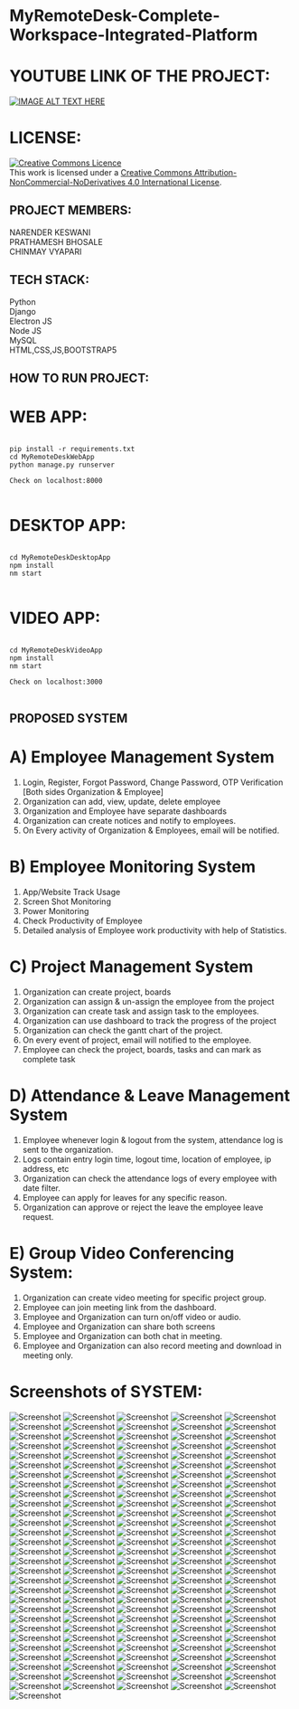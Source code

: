 # MyRemoteDesk-Complete-Workspace-Integrated-Platform

# YOUTUBE LINK OF THE PROJECT:
[![IMAGE ALT TEXT HERE](https://img.youtube.com/vi/01Qgv6gNsNo/0.jpg)](https://youtu.be/01Qgv6gNsNo)

# LICENSE:
<a rel="license" href="http://creativecommons.org/licenses/by-nc-nd/4.0/"><img alt="Creative Commons Licence" style="border-width:0" src="https://i.creativecommons.org/l/by-nc-nd/4.0/88x31.png" /></a><br />This work is licensed under a <a rel="license" href="http://creativecommons.org/licenses/by-nc-nd/4.0/">Creative Commons Attribution-NonCommercial-NoDerivatives 4.0 International License</a>.

## PROJECT MEMBERS:
NARENDER KESWANI <br/>
PRATHAMESH BHOSALE <br/>
CHINMAY VYAPARI <br/>

## TECH STACK:

Python <br/>
Django <br/>
Electron JS <br/>
Node JS <br/>
MySQL <br/>
HTML,CSS,JS,BOOTSTRAP5

## HOW TO RUN PROJECT:

# WEB APP:
<pre>
<code>
pip install -r requirements.txt
cd MyRemoteDeskWebApp
python manage.py runserver

Check on localhost:8000
</code>
</pre>

# DESKTOP APP:
<pre>
<code>
cd MyRemoteDeskDesktopApp
npm install
nm start
</code>
</pre>

# VIDEO APP:
<pre>
<code>
cd MyRemoteDeskVideoApp
npm install
nm start

Check on localhost:3000
</code>
</pre>

## PROPOSED SYSTEM
# A) Employee Management System
1) Login, Register, Forgot Password, Change Password, OTP Verification [Both sides Organization & Employee]
2) Organization can add, view, update, delete employee
3) Organization and Employee have separate dashboards
4) Organization can create notices and notify to employees.
5) On Every activity of Organization & Employees, email will be notified.

# B) Employee Monitoring System
1) App/Website Track Usage
2) Screen Shot Monitoring
3) Power Monitoring
4) Check Productivity of Employee
5) Detailed analysis of Employee work productivity with help of Statistics.


# C) Project Management System
1) Organization can create project, boards
2) Organization can assign & un-assign the employee from the project
3) Organization can create task and assign task to the employees.
4) Organization can use dashboard to track the progress of the project
5) Organization can check the gantt chart of the project.
6) On every event of project, email will notified to the employee.
7) Employee can check the project, boards, tasks and can mark as complete task


# D) Attendance & Leave Management System 
1) Employee whenever login & logout from the system, attendance log is sent to the organization.
2) Logs contain entry login time, logout time, location of employee, ip address, etc
3) Organization can check the attendance logs of every employee with date filter.
4) Employee can apply for leaves for any specific reason.
5) Organization can approve or reject the leave the employee leave request.


# E) Group Video Conferencing System:
 
1) Organization can create video meeting for specific project group.
2) Employee can join meeting link from the dashboard.
3) Employee and Organization can turn on/off video or audio.
4) Employee and Organization can share both screens
5) Employee and Organization can both chat in meeting.
6) Employee and Organization can also record meeting and download in meeting only.


# Screenshots of SYSTEM:
![Screenshot](https://raw.github.com/narender-rk10/MyRemoteDesk-Complete-Workspace-Integrated-Platform/master/SCREENSHOTS/0.jpg)
![Screenshot](https://raw.github.com/narender-rk10/MyRemoteDesk-Complete-Workspace-Integrated-Platform/master/SCREENSHOTS/1.png)
![Screenshot](https://raw.github.com/narender-rk10/MyRemoteDesk-Complete-Workspace-Integrated-Platform/master/SCREENSHOTS/2.png)
![Screenshot](https://raw.github.com/narender-rk10/MyRemoteDesk-Complete-Workspace-Integrated-Platform/master/SCREENSHOTS/3.png)
![Screenshot](https://raw.github.com/narender-rk10/MyRemoteDesk-Complete-Workspace-Integrated-Platform/master/SCREENSHOTS/4.png)
![Screenshot](https://raw.github.com/narender-rk10/MyRemoteDesk-Complete-Workspace-Integrated-Platform/master/SCREENSHOTS/5.png)
![Screenshot](https://raw.github.com/narender-rk10/MyRemoteDesk-Complete-Workspace-Integrated-Platform/master/SCREENSHOTS/6.png)
![Screenshot](https://raw.github.com/narender-rk10/MyRemoteDesk-Complete-Workspace-Integrated-Platform/master/SCREENSHOTS/7.png)
![Screenshot](https://raw.github.com/narender-rk10/MyRemoteDesk-Complete-Workspace-Integrated-Platform/master/SCREENSHOTS/8.png)
![Screenshot](https://raw.github.com/narender-rk10/MyRemoteDesk-Complete-Workspace-Integrated-Platform/master/SCREENSHOTS/9.png)
![Screenshot](https://raw.github.com/narender-rk10/MyRemoteDesk-Complete-Workspace-Integrated-Platform/master/SCREENSHOTS/10.png)
![Screenshot](https://raw.github.com/narender-rk10/MyRemoteDesk-Complete-Workspace-Integrated-Platform/master/SCREENSHOTS/11.jpg)
![Screenshot](https://raw.github.com/narender-rk10/MyRemoteDesk-Complete-Workspace-Integrated-Platform/master/SCREENSHOTS/12.jpg)
![Screenshot](https://raw.github.com/narender-rk10/MyRemoteDesk-Complete-Workspace-Integrated-Platform/master/SCREENSHOTS/13.png)
![Screenshot](https://raw.github.com/narender-rk10/MyRemoteDesk-Complete-Workspace-Integrated-Platform/master/SCREENSHOTS/14.png)
![Screenshot](https://raw.github.com/narender-rk10/MyRemoteDesk-Complete-Workspace-Integrated-Platform/master/SCREENSHOTS/15.png)
![Screenshot](https://raw.github.com/narender-rk10/MyRemoteDesk-Complete-Workspace-Integrated-Platform/master/SCREENSHOTS/16.png)
![Screenshot](https://raw.github.com/narender-rk10/MyRemoteDesk-Complete-Workspace-Integrated-Platform/master/SCREENSHOTS/17.png)
![Screenshot](https://raw.github.com/narender-rk10/MyRemoteDesk-Complete-Workspace-Integrated-Platform/master/SCREENSHOTS/18.png)
![Screenshot](https://raw.github.com/narender-rk10/MyRemoteDesk-Complete-Workspace-Integrated-Platform/master/SCREENSHOTS/19.png)
![Screenshot](https://raw.github.com/narender-rk10/MyRemoteDesk-Complete-Workspace-Integrated-Platform/master/SCREENSHOTS/20.png)
![Screenshot](https://raw.github.com/narender-rk10/MyRemoteDesk-Complete-Workspace-Integrated-Platform/master/SCREENSHOTS/21.jpg)
![Screenshot](https://raw.github.com/narender-rk10/MyRemoteDesk-Complete-Workspace-Integrated-Platform/master/SCREENSHOTS/22.png)
![Screenshot](https://raw.github.com/narender-rk10/MyRemoteDesk-Complete-Workspace-Integrated-Platform/master/SCREENSHOTS/23.jpg)
![Screenshot](https://raw.github.com/narender-rk10/MyRemoteDesk-Complete-Workspace-Integrated-Platform/master/SCREENSHOTS/24.jpg)
![Screenshot](https://raw.github.com/narender-rk10/MyRemoteDesk-Complete-Workspace-Integrated-Platform/master/SCREENSHOTS/25.png)
![Screenshot](https://raw.github.com/narender-rk10/MyRemoteDesk-Complete-Workspace-Integrated-Platform/master/SCREENSHOTS/26.png)
![Screenshot](https://raw.github.com/narender-rk10/MyRemoteDesk-Complete-Workspace-Integrated-Platform/master/SCREENSHOTS/27.jpg)
![Screenshot](https://raw.github.com/narender-rk10/MyRemoteDesk-Complete-Workspace-Integrated-Platform/master/SCREENSHOTS/28.png)
![Screenshot](https://raw.github.com/narender-rk10/MyRemoteDesk-Complete-Workspace-Integrated-Platform/master/SCREENSHOTS/29.png)
![Screenshot](https://raw.github.com/narender-rk10/MyRemoteDesk-Complete-Workspace-Integrated-Platform/master/SCREENSHOTS/30.jpg)
![Screenshot](https://raw.github.com/narender-rk10/MyRemoteDesk-Complete-Workspace-Integrated-Platform/master/SCREENSHOTS/31.png)
![Screenshot](https://raw.github.com/narender-rk10/MyRemoteDesk-Complete-Workspace-Integrated-Platform/master/SCREENSHOTS/32.png)
![Screenshot](https://raw.github.com/narender-rk10/MyRemoteDesk-Complete-Workspace-Integrated-Platform/master/SCREENSHOTS/33.png)
![Screenshot](https://raw.github.com/narender-rk10/MyRemoteDesk-Complete-Workspace-Integrated-Platform/master/SCREENSHOTS/34.png)
![Screenshot](https://raw.github.com/narender-rk10/MyRemoteDesk-Complete-Workspace-Integrated-Platform/master/SCREENSHOTS/35.png)
![Screenshot](https://raw.github.com/narender-rk10/MyRemoteDesk-Complete-Workspace-Integrated-Platform/master/SCREENSHOTS/36.png)
![Screenshot](https://raw.github.com/narender-rk10/MyRemoteDesk-Complete-Workspace-Integrated-Platform/master/SCREENSHOTS/37.png)
![Screenshot](https://raw.github.com/narender-rk10/MyRemoteDesk-Complete-Workspace-Integrated-Platform/master/SCREENSHOTS/38.png)
![Screenshot](https://raw.github.com/narender-rk10/MyRemoteDesk-Complete-Workspace-Integrated-Platform/master/SCREENSHOTS/39.png)
![Screenshot](https://raw.github.com/narender-rk10/MyRemoteDesk-Complete-Workspace-Integrated-Platform/master/SCREENSHOTS/40.png)
![Screenshot](https://raw.github.com/narender-rk10/MyRemoteDesk-Complete-Workspace-Integrated-Platform/master/SCREENSHOTS/41.png)
![Screenshot](https://raw.github.com/narender-rk10/MyRemoteDesk-Complete-Workspace-Integrated-Platform/master/SCREENSHOTS/42.jpg)
![Screenshot](https://raw.github.com/narender-rk10/MyRemoteDesk-Complete-Workspace-Integrated-Platform/master/SCREENSHOTS/43.png)
![Screenshot](https://raw.github.com/narender-rk10/MyRemoteDesk-Complete-Workspace-Integrated-Platform/master/SCREENSHOTS/44.png)
![Screenshot](https://raw.github.com/narender-rk10/MyRemoteDesk-Complete-Workspace-Integrated-Platform/master/SCREENSHOTS/45.jpg)
![Screenshot](https://raw.github.com/narender-rk10/MyRemoteDesk-Complete-Workspace-Integrated-Platform/master/SCREENSHOTS/46.png)
![Screenshot](https://raw.github.com/narender-rk10/MyRemoteDesk-Complete-Workspace-Integrated-Platform/master/SCREENSHOTS/47.png)
![Screenshot](https://raw.github.com/narender-rk10/MyRemoteDesk-Complete-Workspace-Integrated-Platform/master/SCREENSHOTS/48.png)
![Screenshot](https://raw.github.com/narender-rk10/MyRemoteDesk-Complete-Workspace-Integrated-Platform/master/SCREENSHOTS/49.png)
![Screenshot](https://raw.github.com/narender-rk10/MyRemoteDesk-Complete-Workspace-Integrated-Platform/master/SCREENSHOTS/50.png)
![Screenshot](https://raw.github.com/narender-rk10/MyRemoteDesk-Complete-Workspace-Integrated-Platform/master/SCREENSHOTS/51.png)
![Screenshot](https://raw.github.com/narender-rk10/MyRemoteDesk-Complete-Workspace-Integrated-Platform/master/SCREENSHOTS/52.png)
![Screenshot](https://raw.github.com/narender-rk10/MyRemoteDesk-Complete-Workspace-Integrated-Platform/master/SCREENSHOTS/53.jpg)
![Screenshot](https://raw.github.com/narender-rk10/MyRemoteDesk-Complete-Workspace-Integrated-Platform/master/SCREENSHOTS/54.png)
![Screenshot](https://raw.github.com/narender-rk10/MyRemoteDesk-Complete-Workspace-Integrated-Platform/master/SCREENSHOTS/55.jpg)
![Screenshot](https://raw.github.com/narender-rk10/MyRemoteDesk-Complete-Workspace-Integrated-Platform/master/SCREENSHOTS/56.png)
![Screenshot](https://raw.github.com/narender-rk10/MyRemoteDesk-Complete-Workspace-Integrated-Platform/master/SCREENSHOTS/57.png)
![Screenshot](https://raw.github.com/narender-rk10/MyRemoteDesk-Complete-Workspace-Integrated-Platform/master/SCREENSHOTS/58.png)
![Screenshot](https://raw.github.com/narender-rk10/MyRemoteDesk-Complete-Workspace-Integrated-Platform/master/SCREENSHOTS/59.png)
![Screenshot](https://raw.github.com/narender-rk10/MyRemoteDesk-Complete-Workspace-Integrated-Platform/master/SCREENSHOTS/60.png)
![Screenshot](https://raw.github.com/narender-rk10/MyRemoteDesk-Complete-Workspace-Integrated-Platform/master/SCREENSHOTS/61.jpg)
![Screenshot](https://raw.github.com/narender-rk10/MyRemoteDesk-Complete-Workspace-Integrated-Platform/master/SCREENSHOTS/62.png)
![Screenshot](https://raw.github.com/narender-rk10/MyRemoteDesk-Complete-Workspace-Integrated-Platform/master/SCREENSHOTS/63.png)
![Screenshot](https://raw.github.com/narender-rk10/MyRemoteDesk-Complete-Workspace-Integrated-Platform/master/SCREENSHOTS/64.png)
![Screenshot](https://raw.github.com/narender-rk10/MyRemoteDesk-Complete-Workspace-Integrated-Platform/master/SCREENSHOTS/65.png)
![Screenshot](https://raw.github.com/narender-rk10/MyRemoteDesk-Complete-Workspace-Integrated-Platform/master/SCREENSHOTS/66.png)
![Screenshot](https://raw.github.com/narender-rk10/MyRemoteDesk-Complete-Workspace-Integrated-Platform/master/SCREENSHOTS/67.png)
![Screenshot](https://raw.github.com/narender-rk10/MyRemoteDesk-Complete-Workspace-Integrated-Platform/master/SCREENSHOTS/68.png)
![Screenshot](https://raw.github.com/narender-rk10/MyRemoteDesk-Complete-Workspace-Integrated-Platform/master/SCREENSHOTS/69.png)
![Screenshot](https://raw.github.com/narender-rk10/MyRemoteDesk-Complete-Workspace-Integrated-Platform/master/SCREENSHOTS/70.png)
![Screenshot](https://raw.github.com/narender-rk10/MyRemoteDesk-Complete-Workspace-Integrated-Platform/master/SCREENSHOTS/71.png)
![Screenshot](https://raw.github.com/narender-rk10/MyRemoteDesk-Complete-Workspace-Integrated-Platform/master/SCREENSHOTS/72.png)
![Screenshot](https://raw.github.com/narender-rk10/MyRemoteDesk-Complete-Workspace-Integrated-Platform/master/SCREENSHOTS/73.png)
![Screenshot](https://raw.github.com/narender-rk10/MyRemoteDesk-Complete-Workspace-Integrated-Platform/master/SCREENSHOTS/74.png)
![Screenshot](https://raw.github.com/narender-rk10/MyRemoteDesk-Complete-Workspace-Integrated-Platform/master/SCREENSHOTS/75.jpg)
![Screenshot](https://raw.github.com/narender-rk10/MyRemoteDesk-Complete-Workspace-Integrated-Platform/master/SCREENSHOTS/76.jpg)
![Screenshot](https://raw.github.com/narender-rk10/MyRemoteDesk-Complete-Workspace-Integrated-Platform/master/SCREENSHOTS/77.jpg)
![Screenshot](https://raw.github.com/narender-rk10/MyRemoteDesk-Complete-Workspace-Integrated-Platform/master/SCREENSHOTS/78.png)
![Screenshot](https://raw.github.com/narender-rk10/MyRemoteDesk-Complete-Workspace-Integrated-Platform/master/SCREENSHOTS/79.png)
![Screenshot](https://raw.github.com/narender-rk10/MyRemoteDesk-Complete-Workspace-Integrated-Platform/master/SCREENSHOTS/80.jpg)
![Screenshot](https://raw.github.com/narender-rk10/MyRemoteDesk-Complete-Workspace-Integrated-Platform/master/SCREENSHOTS/81.jpg)
![Screenshot](https://raw.github.com/narender-rk10/MyRemoteDesk-Complete-Workspace-Integrated-Platform/master/SCREENSHOTS/82.png)
![Screenshot](https://raw.github.com/narender-rk10/MyRemoteDesk-Complete-Workspace-Integrated-Platform/master/SCREENSHOTS/83.png)
![Screenshot](https://raw.github.com/narender-rk10/MyRemoteDesk-Complete-Workspace-Integrated-Platform/master/SCREENSHOTS/84.png)
![Screenshot](https://raw.github.com/narender-rk10/MyRemoteDesk-Complete-Workspace-Integrated-Platform/master/SCREENSHOTS/85.jpg)
![Screenshot](https://raw.github.com/narender-rk10/MyRemoteDesk-Complete-Workspace-Integrated-Platform/master/SCREENSHOTS/86.jpg)
![Screenshot](https://raw.github.com/narender-rk10/MyRemoteDesk-Complete-Workspace-Integrated-Platform/master/SCREENSHOTS/87.png)
![Screenshot](https://raw.github.com/narender-rk10/MyRemoteDesk-Complete-Workspace-Integrated-Platform/master/SCREENSHOTS/88.png)
![Screenshot](https://raw.github.com/narender-rk10/MyRemoteDesk-Complete-Workspace-Integrated-Platform/master/SCREENSHOTS/89.jpg)
![Screenshot](https://raw.github.com/narender-rk10/MyRemoteDesk-Complete-Workspace-Integrated-Platform/master/SCREENSHOTS/90.png)
![Screenshot](https://raw.github.com/narender-rk10/MyRemoteDesk-Complete-Workspace-Integrated-Platform/master/SCREENSHOTS/91.png)
![Screenshot](https://raw.github.com/narender-rk10/MyRemoteDesk-Complete-Workspace-Integrated-Platform/master/SCREENSHOTS/92.png)
![Screenshot](https://raw.github.com/narender-rk10/MyRemoteDesk-Complete-Workspace-Integrated-Platform/master/SCREENSHOTS/93.jpg)
![Screenshot](https://raw.github.com/narender-rk10/MyRemoteDesk-Complete-Workspace-Integrated-Platform/master/SCREENSHOTS/94.png)
![Screenshot](https://raw.github.com/narender-rk10/MyRemoteDesk-Complete-Workspace-Integrated-Platform/master/SCREENSHOTS/95.png)
![Screenshot](https://raw.github.com/narender-rk10/MyRemoteDesk-Complete-Workspace-Integrated-Platform/master/SCREENSHOTS/96.png)
![Screenshot](https://raw.github.com/narender-rk10/MyRemoteDesk-Complete-Workspace-Integrated-Platform/master/SCREENSHOTS/97.png)
![Screenshot](https://raw.github.com/narender-rk10/MyRemoteDesk-Complete-Workspace-Integrated-Platform/master/SCREENSHOTS/98.png)
![Screenshot](https://raw.github.com/narender-rk10/MyRemoteDesk-Complete-Workspace-Integrated-Platform/master/SCREENSHOTS/99.png)
![Screenshot](https://raw.github.com/narender-rk10/MyRemoteDesk-Complete-Workspace-Integrated-Platform/master/SCREENSHOTS/100.png)
![Screenshot](https://raw.github.com/narender-rk10/MyRemoteDesk-Complete-Workspace-Integrated-Platform/master/SCREENSHOTS/101.png)
![Screenshot](https://raw.github.com/narender-rk10/MyRemoteDesk-Complete-Workspace-Integrated-Platform/master/SCREENSHOTS/102.png)
![Screenshot](https://raw.github.com/narender-rk10/MyRemoteDesk-Complete-Workspace-Integrated-Platform/master/SCREENSHOTS/103.png)
![Screenshot](https://raw.github.com/narender-rk10/MyRemoteDesk-Complete-Workspace-Integrated-Platform/master/SCREENSHOTS/104.png)
![Screenshot](https://raw.github.com/narender-rk10/MyRemoteDesk-Complete-Workspace-Integrated-Platform/master/SCREENSHOTS/105.png)
![Screenshot](https://raw.github.com/narender-rk10/MyRemoteDesk-Complete-Workspace-Integrated-Platform/master/SCREENSHOTS/106.png)
![Screenshot](https://raw.github.com/narender-rk10/MyRemoteDesk-Complete-Workspace-Integrated-Platform/master/SCREENSHOTS/107.jpg)
![Screenshot](https://raw.github.com/narender-rk10/MyRemoteDesk-Complete-Workspace-Integrated-Platform/master/SCREENSHOTS/108.jpg)
![Screenshot](https://raw.github.com/narender-rk10/MyRemoteDesk-Complete-Workspace-Integrated-Platform/master/SCREENSHOTS/109.jpg)
![Screenshot](https://raw.github.com/narender-rk10/MyRemoteDesk-Complete-Workspace-Integrated-Platform/master/SCREENSHOTS/110.jpg)
![Screenshot](https://raw.github.com/narender-rk10/MyRemoteDesk-Complete-Workspace-Integrated-Platform/master/SCREENSHOTS/111.png)
![Screenshot](https://raw.github.com/narender-rk10/MyRemoteDesk-Complete-Workspace-Integrated-Platform/master/SCREENSHOTS/112.png)
![Screenshot](https://raw.github.com/narender-rk10/MyRemoteDesk-Complete-Workspace-Integrated-Platform/master/SCREENSHOTS/113.png)
![Screenshot](https://raw.github.com/narender-rk10/MyRemoteDesk-Complete-Workspace-Integrated-Platform/master/SCREENSHOTS/114.png)
![Screenshot](https://raw.github.com/narender-rk10/MyRemoteDesk-Complete-Workspace-Integrated-Platform/master/SCREENSHOTS/115.png)
![Screenshot](https://raw.github.com/narender-rk10/MyRemoteDesk-Complete-Workspace-Integrated-Platform/master/SCREENSHOTS/116.png)
![Screenshot](https://raw.github.com/narender-rk10/MyRemoteDesk-Complete-Workspace-Integrated-Platform/master/SCREENSHOTS/117.jpg)
![Screenshot](https://raw.github.com/narender-rk10/MyRemoteDesk-Complete-Workspace-Integrated-Platform/master/SCREENSHOTS/118.png)
![Screenshot](https://raw.github.com/narender-rk10/MyRemoteDesk-Complete-Workspace-Integrated-Platform/master/SCREENSHOTS/119.png)
![Screenshot](https://raw.github.com/narender-rk10/MyRemoteDesk-Complete-Workspace-Integrated-Platform/master/SCREENSHOTS/120.jpg)
![Screenshot](https://raw.github.com/narender-rk10/MyRemoteDesk-Complete-Workspace-Integrated-Platform/master/SCREENSHOTS/121.png)
![Screenshot](https://raw.github.com/narender-rk10/MyRemoteDesk-Complete-Workspace-Integrated-Platform/master/SCREENSHOTS/122.png)
![Screenshot](https://raw.github.com/narender-rk10/MyRemoteDesk-Complete-Workspace-Integrated-Platform/master/SCREENSHOTS/123.png)
![Screenshot](https://raw.github.com/narender-rk10/MyRemoteDesk-Complete-Workspace-Integrated-Platform/master/SCREENSHOTS/124.jpg)
![Screenshot](https://raw.github.com/narender-rk10/MyRemoteDesk-Complete-Workspace-Integrated-Platform/master/SCREENSHOTS/125.png)
![Screenshot](https://raw.github.com/narender-rk10/MyRemoteDesk-Complete-Workspace-Integrated-Platform/master/SCREENSHOTS/126.png)
![Screenshot](https://raw.github.com/narender-rk10/MyRemoteDesk-Complete-Workspace-Integrated-Platform/master/SCREENSHOTS/127.png)
![Screenshot](https://raw.github.com/narender-rk10/MyRemoteDesk-Complete-Workspace-Integrated-Platform/master/SCREENSHOTS/128.png)
![Screenshot](https://raw.github.com/narender-rk10/MyRemoteDesk-Complete-Workspace-Integrated-Platform/master/SCREENSHOTS/129.png)
![Screenshot](https://raw.github.com/narender-rk10/MyRemoteDesk-Complete-Workspace-Integrated-Platform/master/SCREENSHOTS/130.png)
![Screenshot](https://raw.github.com/narender-rk10/MyRemoteDesk-Complete-Workspace-Integrated-Platform/master/SCREENSHOTS/131.png)
![Screenshot](https://raw.github.com/narender-rk10/MyRemoteDesk-Complete-Workspace-Integrated-Platform/master/SCREENSHOTS/132.png)
![Screenshot](https://raw.github.com/narender-rk10/MyRemoteDesk-Complete-Workspace-Integrated-Platform/master/SCREENSHOTS/133.jpg)
![Screenshot](https://raw.github.com/narender-rk10/MyRemoteDesk-Complete-Workspace-Integrated-Platform/master/SCREENSHOTS/134.jpg)
![Screenshot](https://raw.github.com/narender-rk10/MyRemoteDesk-Complete-Workspace-Integrated-Platform/master/SCREENSHOTS/135.jpg)
![Screenshot](https://raw.github.com/narender-rk10/MyRemoteDesk-Complete-Workspace-Integrated-Platform/master/SCREENSHOTS/136.png)
![Screenshot](https://raw.github.com/narender-rk10/MyRemoteDesk-Complete-Workspace-Integrated-Platform/master/SCREENSHOTS/137.jpg)
![Screenshot](https://raw.github.com/narender-rk10/MyRemoteDesk-Complete-Workspace-Integrated-Platform/master/SCREENSHOTS/138.jpg)
![Screenshot](https://raw.github.com/narender-rk10/MyRemoteDesk-Complete-Workspace-Integrated-Platform/master/SCREENSHOTS/139.jpg)
![Screenshot](https://raw.github.com/narender-rk10/MyRemoteDesk-Complete-Workspace-Integrated-Platform/master/SCREENSHOTS/140.jpg)
![Screenshot](https://raw.github.com/narender-rk10/MyRemoteDesk-Complete-Workspace-Integrated-Platform/master/SCREENSHOTS/141.png)
![Screenshot](https://raw.github.com/narender-rk10/MyRemoteDesk-Complete-Workspace-Integrated-Platform/master/SCREENSHOTS/142.png)
![Screenshot](https://raw.github.com/narender-rk10/MyRemoteDesk-Complete-Workspace-Integrated-Platform/master/SCREENSHOTS/143.png)
![Screenshot](https://raw.github.com/narender-rk10/MyRemoteDesk-Complete-Workspace-Integrated-Platform/master/SCREENSHOTS/144.jpg)
![Screenshot](https://raw.github.com/narender-rk10/MyRemoteDesk-Complete-Workspace-Integrated-Platform/master/SCREENSHOTS/145.png)
